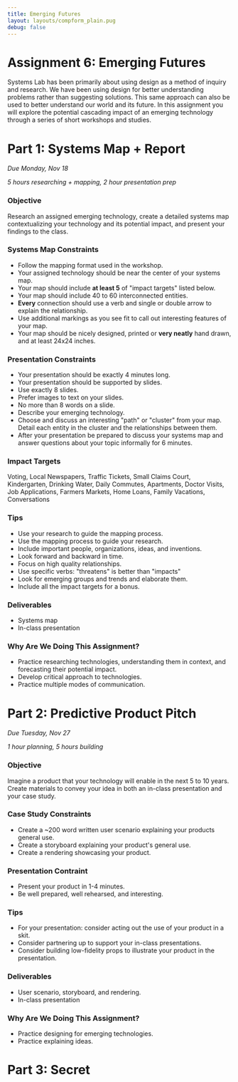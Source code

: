 ```yaml
---
title: Emerging Futures
layout: layouts/compform_plain.pug
debug: false
---
```


# Assignment 6: Emerging Futures

Systems Lab has been primarily about using design as a method of inquiry and research. We have been using design for better understanding problems rather than suggesting solutions. This same approach can also be used to better understand our world and its future. In this assignment you will explore the potential cascading impact of an emerging technology through a series of short workshops and studies.

# Part 1:  Systems Map + Report

*Due Monday, Nov 18*

*5 hours researching + mapping, 2 hour presentation prep*

### Objective

Research an assigned emerging technology, create a detailed systems map contextualizing your technology and its potential impact, and present your findings to the class.

### Systems Map Constraints

- Follow the mapping format used in the workshop.
- Your assigned technology should be near the center of your systems map.
- Your map should include **at least 5** of "impact targets" listed below.
- Your map should include 40 to 60 interconnected entities.
- **Every** connection should use a verb and single or double arrow to explain the relationship.
- Use additional markings as you see fit to call out interesting features of your map.
- Your map should be nicely designed, printed or **very neatly** hand drawn, and at least 24x24 inches.

### Presentation Constraints

- Your presentation should be exactly 4 minutes long.
- Your presentation should be supported by slides.
- Use exactly 8 slides.
- Prefer images to text on your slides.
- No more than 8 words on a slide.
- Describe your emerging technology.
- Choose and discuss an interesting "path" or "cluster" from your map. Detail each entity in the cluster and the relationships between them.
- After your presentation be prepared to discuss your systems map and answer questions about your topic informally for 6 minutes.

<!-- ### Technologies

- Drones
- 3d Printing
- Voice Control + Digital Assistants
- Deep Fakes
- Blockchain
- VR + AR
- Self-driving Cars
- Crypto Currency
- Mores Law
- Cultured Meat
- Brain-Computer Interfaces
- Holography
- Biometric Authentication
- Wireless Energy Transmission
- Ambient Intelligence
- Machine Translation
- Artificial General Intelligence
- DNA Data Storage
- Gene Editing -->

### Impact Targets

Voting, Local Newspapers, Traffic Tickets, Small Claims Court, Kindergarten, Drinking Water, Daily Commutes, Apartments, Doctor Visits, Job Applications, Farmers Markets, Home Loans, Family Vacations, Conversations

### Tips

- Use your research to guide the mapping process.
- Use the mapping process to guide your research.
- Include important people, organizations, ideas, and inventions.
- Look forward and backward in time.
- Focus on high quality relationships. 
- Use specific verbs: "threatens" is better than "impacts"
- Look for emerging groups and trends and elaborate them.
- Include all the impact targets for a bonus.

### Deliverables

- Systems map
- In-class presentation

### Why Are We Doing This Assignment?

- Practice researching technologies, understanding them in context, and forecasting their potential impact.
- Develop critical approach to technologies.
- Practice multiple modes of communication.

# Part 2:  Predictive Product Pitch

*Due Tuesday, Nov 27*

*1 hour planning, 5 hours building*

### Objective

Imagine a product that your technology will enable in the next 5 to 10 years. Create materials to convey your idea in both an in-class presentation and your case study.

### Case Study Constraints

- Create a ~200 word written user scenario explaining your products general use.
- Create a storyboard explaining your product's general use.
- Create a rendering showcasing your product.

### Presentation Contraint

- Present your product in 1-4 minutes.
- Be well prepared, well rehearsed, and interesting.

### Tips

- For your presentation: consider acting out the use of your product in a skit.
- Consider partnering up to support your in-class presentations.
- Consider building low-fidelity props to illustrate your product in the presentation.

### Deliverables

- User scenario, storyboard, and rendering.
- In-class presentation

### Why Are We Doing This Assignment?

- Practice designing for emerging technologies.
- Practice explaining ideas.


# Part 3: Secret


<!-- # Part 3:  Disaster Exhibit

*Due Tuesday, December 4*

*6 hours*

### Objective

Imagine the worst possible outcome of your product gaining massive popularity. What disaster could your product lead to? Create a timeline from the introduction of your product to that disaster. Taking the role of a museum designer in 2038, create an exhibit to explain the events of your timeline.

### Deliverables

- A 12x12 inch or larger diorama of your exhibit
- A printed, 12x24 inch or larger timeline
- In class presentation.

### Why Are We Doing This Assignment?

- Develop critical approach to evaluating project proposals.
- Practice evaluating potential externalities of technology projects.
- Practice communicating about technology.
- Fun -->